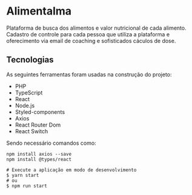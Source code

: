 # Alimentalma
 Plataforma de busca dos alimentos e valor nutricional de cada alimento. Cadastro de controle para cada pessoa que utiliza a plataforma e oferecimento via email de coaching e sofisticados cáculos de dose.

## Tecnologias
As seguintes ferramentas foram usadas na construção do projeto:

- PHP
- TypeScript
- React
- Node.js
- Styled-components
- Axios
- React Router Dom
- React Switch

Sendo necessário comandos como:
```
npm install axios --save
npm install @types/react
```

```
# Execute a aplicação em modo de desenvolvimento
$ yarn start
# ou
$ npm run start
```
